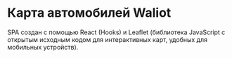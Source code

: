 # Карта автомобилей Waliot
SPA создан с помощью React (Hooks) и Leaflet (библиотека JavaScript с открытым исходным кодом для интерактивных карт, удобных для мобильных устройств).